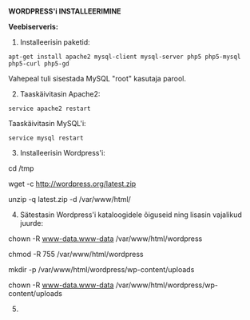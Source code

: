 #
**WORDPRESS'i INSTALLEERIMINE**

**Veebiserveris:**

1. Installeerisin paketid: 
```
apt-get install apache2 mysql-client mysql-server php5 php5-mysql php5-curl php5-gd
```
Vahepeal tuli sisestada MySQL "root" kasutaja parool.


2. Taaskäivitasin Apache2: 
```
service apache2 restart
```
Taaskäivitasin MySQL'i: 
```
service mysql restart
```

3. Installeerisin Wordpress'i:

cd /tmp

wget -c http://wordpress.org/latest.zip

unzip -q latest.zip -d /var/www/html/


4. Sätestasin Wordpress'i kataloogidele õiguseid ning lisasin vajalikud juurde: 

chown -R www-data.www-data /var/www/html/wordpress

chmod -R 755 /var/www/html/wordpress

mkdir -p /var/www/html/wordpress/wp-content/uploads

chown -R www-data.www-data /var/www/html/wordpress/wp-content/uploads


5.
